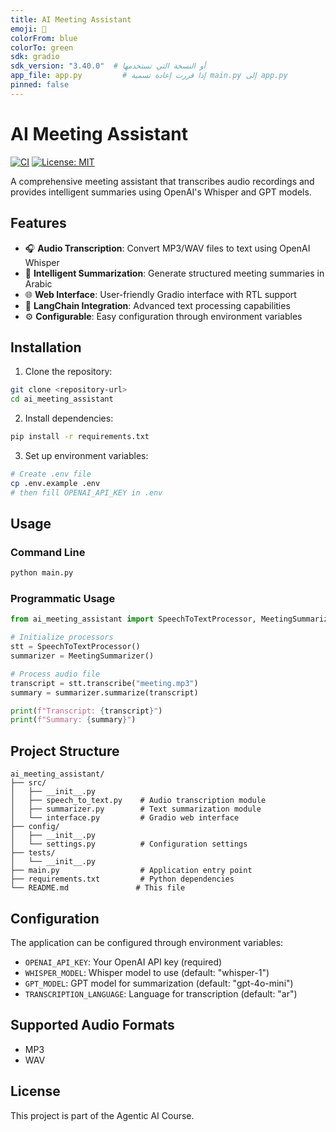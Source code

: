 ```yaml
---
title: AI Meeting Assistant
emoji: 🤖
colorFrom: blue
colorTo: green
sdk: gradio
sdk_version: "3.40.0"  # أو النسخة التي تستخدمها
app_file: app.py         # إذا قررت إعادة تسمية main.py إلى app.py
pinned: false
---
```


# AI Meeting Assistant

[![CI](https://github.com/sashour82/ai-meeting-assistant/actions/workflows/ci.yml/badge.svg)](https://github.com/sashour82/ai-meeting-assistant/actions/workflows/ci.yml)
[![License: MIT](https://img.shields.io/badge/License-MIT-yellow.svg)](LICENSE)

A comprehensive meeting assistant that transcribes audio recordings and provides intelligent summaries using OpenAI's Whisper and GPT models.

## Features

- 🎧 **Audio Transcription**: Convert MP3/WAV files to text using OpenAI Whisper
- 📝 **Intelligent Summarization**: Generate structured meeting summaries in Arabic
- 🌐 **Web Interface**: User-friendly Gradio interface with RTL support
- 🔗 **LangChain Integration**: Advanced text processing capabilities
- ⚙️ **Configurable**: Easy configuration through environment variables

## Installation

1. Clone the repository:
```bash
git clone <repository-url>
cd ai_meeting_assistant
```

2. Install dependencies:
```bash
pip install -r requirements.txt
```

3. Set up environment variables:
```bash
# Create .env file
cp .env.example .env
# then fill OPENAI_API_KEY in .env
```

## Usage

### Command Line
```bash
python main.py
```

### Programmatic Usage
```python
from ai_meeting_assistant import SpeechToTextProcessor, MeetingSummarizer

# Initialize processors
stt = SpeechToTextProcessor()
summarizer = MeetingSummarizer()

# Process audio file
transcript = stt.transcribe("meeting.mp3")
summary = summarizer.summarize(transcript)

print(f"Transcript: {transcript}")
print(f"Summary: {summary}")
```

## Project Structure

```
ai_meeting_assistant/
├── src/
│   ├── __init__.py
│   ├── speech_to_text.py    # Audio transcription module
│   ├── summarizer.py        # Text summarization module
│   └── interface.py         # Gradio web interface
├── config/
│   ├── __init__.py
│   └── settings.py          # Configuration settings
├── tests/
│   └── __init__.py
├── main.py                  # Application entry point
├── requirements.txt         # Python dependencies
└── README.md               # This file
```

## Configuration

The application can be configured through environment variables:

- `OPENAI_API_KEY`: Your OpenAI API key (required)
- `WHISPER_MODEL`: Whisper model to use (default: "whisper-1")
- `GPT_MODEL`: GPT model for summarization (default: "gpt-4o-mini")
- `TRANSCRIPTION_LANGUAGE`: Language for transcription (default: "ar")

## Supported Audio Formats

- MP3
- WAV

## License

This project is part of the Agentic AI Course.
